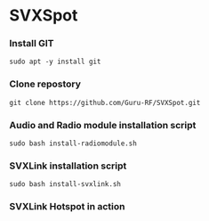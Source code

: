 # SVXSpot

### Install GIT  ###
```console
sudo apt -y install git
```

### Clone repostory ###

```console
git clone https://github.com/Guru-RF/SVXSpot.git
```

### Audio and Radio module installation script ###
```console
sudo bash install-radiomodule.sh
```

### SVXLink installation script ###
```console
sudo bash install-svxlink.sh
```

### SVXLink Hotspot in action ###
